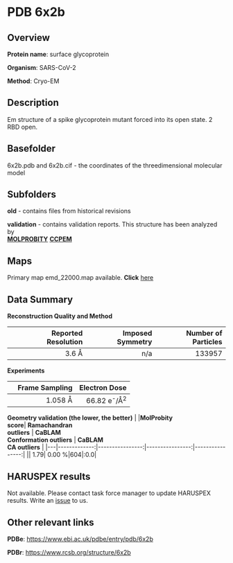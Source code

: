 # PDB 6x2b

## Overview

**Protein name**: surface glycoprotein

**Organism**: SARS-CoV-2

**Method**: Cryo-EM

## Description

Em structure of a spike glycoprotein mutant forced into its open state. 2 RBD open.

## Basefolder

6x2b.pdb and 6x2b.cif - the coordinates of the threedimensional molecular model

## Subfolders



**old** - contains files from historical revisions

**validation** - contains validation reports. This structure has been analyzed by <br>  [**MOLPROBITY**](https://github.com/thorn-lab/coronavirus_structural_task_force/tree/master/pdb/surface_glycoprotein/SARS-CoV-2/6x2b/validation/molprobity)   [**CCPEM**](https://github.com/thorn-lab/coronavirus_structural_task_force/tree/master/pdb/surface_glycoprotein/SARS-CoV-2/6x2b/validation/ccpem-validation) 



## Maps

Primary map emd_22000.map available. **Click** [here](http://ftp.wwpdb.org/pub/emdb/structures/EMD-22000/map/) 

## Data Summary
**Reconstruction Quality and Method**

|   | Reported Resolution | Imposed Symmetry | Number of Particles |
|---|-------------:|----------------:|--------------:|
|   |3.6 Å|n/a|133957|

**Experiments**

|   | Frame Sampling | Electron Dose |
|---|-------------:|----------------:|
|   |1.058 Å|66.82 e<sup>-</sup>/Å<sup>2</sup>|

**Geometry validation (the lower, the better)**
|   |**MolProbity<br>score**| **Ramachandran<br>outliers** | **CaBLAM<br>Conformation outliers** | **CaBLAM<br>CA outliers** |
|---|-------------:|----------------:|----------------:|----------------:|
||  1.79|  0.00 %|604|:0.0|

## HARUSPEX results

Not available. Please contact task force manager to update HARUSPEX results. Write an [issue](https://github.com/thorn-lab/coronavirus_structural_task_force/issues) to us.

## Other relevant links 
**PDBe**:  https://www.ebi.ac.uk/pdbe/entry/pdb/6x2b
 
**PDBr**: https://www.rcsb.org/structure/6x2b 
